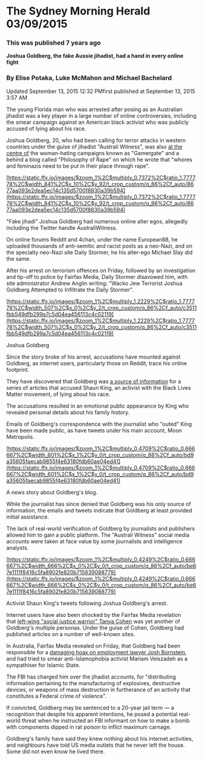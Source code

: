# The Sydney Morning Herald 03/09/2015

### **This was published 7 years ago**

**Joshua Goldberg, the fake Aussie jihadist, had a hand in every online fight**

### By **Elise Potaka**, **Luke McMahon** and **Michael Bachelard**

Updated September 13, 2015 12:32 PMfirst published at September 13, 2015 3:57 AM

The young Florida man who was arrested after posing as an Australian jihadist was a key player in a large number of online controversies, including the smear campaign against an American black activist who was publicly accused of lying about his race.

Joshua Goldberg, 20, who had been calling for terror attacks in western countries under the guise of jihadist "Australi Witness", was also [at the centre of](https://archive.is/7dYL2) the woman-hating campaigns known as "Gamergate" and a behind a blog called "Philosophy of Rape" on which he wrote that "whores and feminazis need to be put in their place through rape".

[https://static.ffx.io/images/$zoom_1%2C$multiply_0.7372%2C$ratio_1.777778%2C$width_841%2C$x_10%2C$y_92/t_crop_custom/q_86%2Cf_auto/8677aa093e2dea5ec14c135d5700f8830a39b594](https://static.ffx.io/images/$zoom_1%2C$multiply_0.7372%2C$ratio_1.777778%2C$width_841%2C$x_10%2C$y_92/t_crop_custom/q_86%2Cf_auto/8677aa093e2dea5ec14c135d5700f8830a39b594)

"Fake jihadi" Joshua Goldberg had numerous online alter egos, allegedly including the Twitter handle AustraliWitness.

On online forums Reddit and 4chan, under the name European88, he uploaded thousands of anti-semitic and racist posts as a neo-Nazi, and on the specialty neo-Nazi site Daily Stormer, he his alter-ego Michael Slay did the same.

After his arrest on terrorism offences on Friday, followed by an investigation and tip-off to police by Fairfax Media, Daily Stormer disavowed him, with site administrator Andrew Anglin writing: "Wacko Jew Terrorist Joshua Goldberg Attempted to Infiltrate the Daily Stormer".

[https://static.ffx.io/images/$zoom_1%2C$multiply_1.2229%2C$ratio_1.777778%2C$width_507%2C$x_0%2C$y_2/t_crop_custom/q_86%2Cf_auto/c3511fbb549dfb299a7c5d04ea456113c4c02119](https://static.ffx.io/images/$zoom_1%2C$multiply_1.2229%2C$ratio_1.777778%2C$width_507%2C$x_0%2C$y_2/t_crop_custom/q_86%2Cf_auto/c3511fbb549dfb299a7c5d04ea456113c4c02119)

Joshua Goldberg

Since the story broke of his arrest, accusations have mounted against Goldberg, as internet users, particularly those on Reddit, trace his online footprint.

They have discovered that Goldberg was [a source of information](http://www.blazingcatfur.ca/2015/08/19/professional-victim-and-fake-biracial-shaun-king-outed-as-white-with-help-from-blazingcatfur-writer/) for a series of articles that accused Shaun King, an activist with the Black Lives Matter movement, of lying about his race.

The accusations resulted in an emotional public appearance by King who revealed personal details about his family history.

Emails of Goldberg's correspondence with the journalist who "outed" King have been made public, as have tweets under his main account, Moon Metropolis.

[https://static.ffx.io/images/$zoom_1%2C$multiply_0.4709%2C$ratio_0.666667%2C$width_601%2C$x_1%2C$y_0/t_crop_custom/q_86%2Cf_auto/bd9a35605faecab9855f4e63180fdb60ae04ed41](https://static.ffx.io/images/$zoom_1%2C$multiply_0.4709%2C$ratio_0.666667%2C$width_601%2C$x_1%2C$y_0/t_crop_custom/q_86%2Cf_auto/bd9a35605faecab9855f4e63180fdb60ae04ed41)

A news story about Goldberg's blog.

While the journalist has since denied that Goldberg was his only source of information, the emails and tweets indicate that Goldberg at least provided initial assistance.

The lack of real-world verification of Goldberg by journalists and publishers allowed him to gain a public platform. The "Australi Witness" social media accounts were taken at face value by some journalists and intelligence analysts.

[https://static.ffx.io/images/$zoom_1%2C$multiply_0.4249%2C$ratio_0.666667%2C$width_666%2C$x_0%2C$y_0/t_crop_custom/q_86%2Cf_auto/be67e1111f8416c5fa8902fe820b715639088779](https://static.ffx.io/images/$zoom_1%2C$multiply_0.4249%2C$ratio_0.666667%2C$width_666%2C$x_0%2C$y_0/t_crop_custom/q_86%2Cf_auto/be67e1111f8416c5fa8902fe820b715639088779)

Activist Shaun King's tweets following Joshua Goldberg's arrest.

Internet users have also been shocked by the Fairfax Media revelation that [left-wing "social justice warrior" Tanya Cohen](https://www.smh.com.au/national/unmasking-a-troll-aussie-jihadist-australi-witness-a-20yearold-american-nerd-20150909-gjil47.html) was yet another of Goldberg's multiple personas. Under the guise of Cohen, Goldberg had published articles on a number of well-known sites.

In Australia, Fairfax Media revealed on Friday, that Goldberg had been responsible for a [damaging hoax on employment lawyer Josh Bornstein](https://www.smh.com.au/national/unmasking-a-troll-aussie-jihadist-australi-witness-a-20yearold-american-nerd-20150909-gjil47.html), and had tried to smear anti-Islamophobia activist Mariam Veiszadeh as a sympathiser for Islamic State.

The FBI has charged him over the jihadist accounts, for "distributing information pertaining to the manufacturing of explosives, destructive devices, or weapons of mass destruction in furtherance of an activity that constitutes a Federal crime of violence".

If convicted, Goldberg may be sentenced to a 20-year jail term — a recognition that despite his apparent intentions, he posed a potential real-world threat when he instructed an FBI informant on how to make a bomb with components dipped in rat poison to inflict maximum carnage.

Goldberg's family have said they knew nothing about his internet activities, and neighbours have told US media outlets that he never left the house. Some did not even know he lived there.